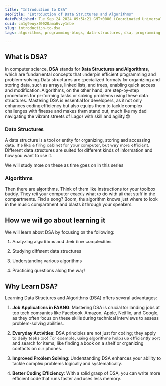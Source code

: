 ```yaml
---
title: "Introduction to DSA"
seoTitle: "Introduction of Data Structures and Algorithms"
datePublished: Tue Sep 24 2024 09:54:21 GMT+0000 (Coordinated Universal Time)
cuid: cm1g9euyx00020ama6vvy1nbe
slug: introduction-to-dsa
tags: algorithms, programming-blogs, data-structures, dsa, programming-tips, data-structure-and-algorithms

---
```


## What is DSA?

In computer science, **DSA** stands for **Data Structures and Algorithms**, which are fundamental concepts that underpin efficient programming and problem-solving. Data structures are specialized formats for organizing and storing data, such as arrays, linked lists, and trees, enabling quick access and modification. Algorithms, on the other hand, are step-by-step procedures for performing tasks or solving problems using these data structures. Mastering DSA is essential for developers, as it not only enhances coding efficiency but also equips them to tackle complex challenges with finesse and makes them stand out, much like my dad navigating the vibrant streets of Lagos with skill and agility!😎

### Data Structures

A data structure is a tool or entity for organizing, storing and accessing data. It's like a filing cabinet for your computer, but way more efficient. Different data structures are suited for different kinds of information and how you want to use it.

We will study more on these as time goes on in this series

### Algorithms

Then there are algorithms. Think of them like instructions for your toolbox buddy. They tell your computer exactly what to do with all that stuff in the compartments. Find a song? Boom, the algorithm knows just where to look in the music compartment and blasts it through your speakers.

## How we will go about learning it

We will learn about DSA by focusing on the following:

1. Analyzing algorithms and their time complexities
    
2. Studying different data structures
    
3. Understanding various algorithms
    
4. Practicing questions along the way!
    

## Why Learn DSA?

Learning Data Structures and Algorithms (DSA) offers several advantages:

1. **Job Applications in FAANG**: Mastering DSA is crucial for landing jobs at top tech companies like Facebook, Amazon, Apple, Netflix, and Google, as they often focus on these skills during technical interviews to assess problem-solving abilities.
    
2. **Everyday Activities**: DSA principles are not just for coding; they apply to daily tasks too! For example, using algorithms helps us efficiently sort and search for items, like finding a book on a shelf or organizing contacts on our phones.
    
3. **Improved Problem Solving**: Understanding DSA enhances your ability to tackle complex problems logically and systematically.
    
4. **Better Coding Efficiency**: With a solid grasp of DSA, you can write more efficient code that runs faster and uses less memory.